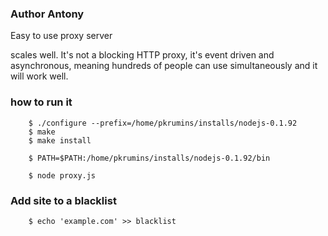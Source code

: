 ### Author Antony

Easy to use proxy server

scales well. It's not a blocking HTTP proxy, it's event driven and asynchronous, meaning hundreds of people can use simultaneously and it will work well.

### how to run it

```nodejs
    $ ./configure --prefix=/home/pkrumins/installs/nodejs-0.1.92
    $ make
    $ make install

    $ PATH=$PATH:/home/pkrumins/installs/nodejs-0.1.92/bin

    $ node proxy.js
```
### Add site to a blacklist
```nodejs
    $ echo 'example.com' >> blacklist
```
